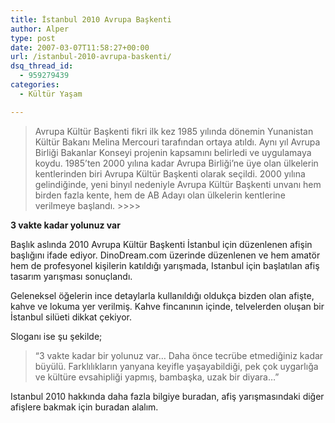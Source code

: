 ```yaml
---
title: İstanbul 2010 Avrupa Başkenti
author: Alper
type: post
date: 2007-03-07T11:58:27+00:00
url: /istanbul-2010-avrupa-baskenti/
dsq_thread_id:
  - 959279439
categories:
  - Kültür Yaşam

---
```

> Avrupa Kültür Başkenti fikri ilk kez 1985 yılında dönemin Yunanistan Kültür Bakanı Melina Mercouri tarafından ortaya atıldı. Aynı yıl Avrupa Birliği Bakanlar Konseyi projenin kapsamını belirledi ve uygulamaya koydu. 1985&#8217;ten 2000 yılına kadar Avrupa Birliği&#8217;ne üye olan ülkelerin kentlerinden biri Avrupa Kültür Başkenti olarak seçildi. 2000 yılına gelindiğinde, yeni binyıl nedeniyle Avrupa Kültür Başkenti unvanı hem birden fazla kente, hem de AB Adayı olan ülkelerin kentlerine verilmeye başlandı. >>>>

**3 vakte kadar yolunuz var**

Başlık aslında 2010 Avrupa Kültür Başkenti İstanbul için düzenlenen afişin başlığını ifade ediyor. DinoDream.com üzerinde düzenlenen ve hem amatör hem de profesyonel kişilerin katıldığı yarışmada, Istanbul için başlatılan afiş tasarım yarışması sonuçlandı.

Geleneksel öğelerin ince detaylarla kullanıldığı oldukça bizden olan afişte, kahve ve lokuma yer verilmiş. Kahve fincanının içinde, telvelerden oluşan bir İstanbul silüeti dikkat çekiyor.

Sloganı ise şu şekilde;

> &#8220;3 vakte kadar bir yolunuz var&#8230; Daha önce tecrübe etmediğiniz kadar büyülü. Farklılıkların yanyana keyifle yaşayabildiği, pek çok uygarlığa ve kültüre evsahipliği yapmış, bambaşka, uzak bir diyara&#8230;&#8221;

Istanbul 2010 hakkında daha fazla bilgiye buradan, afiş yarışmasındaki diğer afişlere bakmak için buradan alalım.